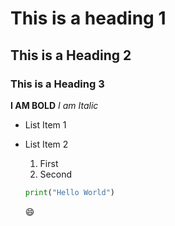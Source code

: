 # This is a heading 1
## This is a Heading 2
### This is a Heading 3

**I AM BOLD**
*I am Italic*

- List Item 1
- List Item 2

  1. First
  2. Second
 
  ```python
  print("Hello World")
  ```
  
  😄

